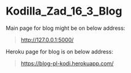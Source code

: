 # Kodilla_Zad_16_3_Blog

Main page for blog might be on below address:
> <http://127.0.0.1:5000/>

Heroku page for blog is on below address:
> <https://blog-pl-kodi.herokuapp.com/>